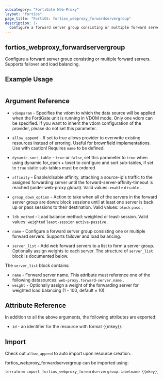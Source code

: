 ```yaml
---
subcategory: "FortiGate Web-Proxy"
layout: "fortios"
page_title: "FortiOS: fortios_webproxy_forwardservergroup"
description: |-
  Configure a forward server group consisting or multiple forward servers. Supports failover and load balancing.
---
```


## fortios_webproxy_forwardservergroup
Configure a forward server group consisting or multiple forward servers. Supports failover and load balancing.

## Example Usage

```hcl

```

## Argument Reference
* `vdomparam` - Specifies the vdom to which the data source will be applied when the FortiGate unit is running in VDOM mode. Only one vdom can be specified. If you want to inherit the vdom configuration of the provider, please do not set this parameter.
* `allow_append` - If set to true allows provider to overwrite existing resources instead of erroring. Useful for brownfield implementations. Use with caution! Requires `name` to be defined.
* `dynamic_sort_table` - `true` or `false`, set this parameter to `true` when using dynamic for_each + toset to configure and sort sub-tables, if set to `true` static sub-tables must be ordered.

* `affinity` - Enable/disable affinity, attaching a source-ip's traffic to the assigned forwarding server until the forward-server-affinity-timeout is reached (under web-proxy global). Valid values: `enable` `disable` .
* `group_down_option` - Action to take when all of the servers in the forward server group are down: block sessions until at least one server is back up or pass sessions to their destination. Valid values: `block` `pass` .
* `ldb_method` - Load balance method: weighted or least-session. Valid values: `weighted` `least-session` `active-passive` .
* `name` - Configure a forward server group consisting one or multiple forward servers. Supports failover and load balancing.
* `server_list` - Add web forward servers to a list to form a server group. Optionally assign weights to each server. The structure of `server_list` block is documented below.

The `server_list` block contains:

* `name` - Forward server name. This attribute must reference one of the following datasources: `web-proxy.forward-server.name` .
* `weight` - Optionally assign a weight of the forwarding server for weighted load balancing (1 - 100, default = 10)

## Attribute Reference

In addition to all the above arguments, the following attributes are exported:
* `id` - an identifier for the resource with format {{mkey}}.

## Import

Check out `allow_append` to auto import upon resource creation.

fortios_webproxy_forwardservergroup can be imported using:
```sh
terraform import fortios_webproxy_forwardservergroup.labelname {{mkey}}
```
